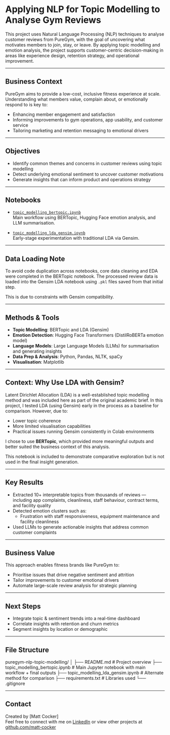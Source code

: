 # Applying NLP for Topic Modelling to Analyse Gym Reviews

This project uses Natural Language Processing (NLP) techniques to analyse customer reviews from PureGym, with the goal of uncovering what motivates members to join, stay, or leave. By applying topic modelling and emotion analysis, the project supports customer-centric decision-making in areas like experience design, retention strategy, and operational improvement.

---

## Business Context

PureGym aims to provide a low-cost, inclusive fitness experience at scale. Understanding what members value, complain about, or emotionally respond to is key to:
- Enhancing member engagement and satisfaction
- Informing improvements to gym operations, app usability, and customer service
- Tailoring marketing and retention messaging to emotional drivers

---

## Objectives

- Identify common themes and concerns in customer reviews using topic modelling
- Detect underlying emotional sentiment to uncover customer motivations
- Generate insights that can inform product and operations strategy

---

## Notebooks

- [`topic_modelling_bertopic.ipynb`](./topic_modelling_bertopic.ipynb)  
  Main workflow using BERTopic, Hugging Face emotion analysis, and LLM summarisation.

- [`topic_modelling_lda_gensim.ipynb`](./topic_modelling_lda_gensim.ipynb)  
  Early-stage experimentation with traditional LDA via Gensim.  

---

## Data Loading Note

To avoid code duplication across notebooks, core data cleaning and EDA were completed in the BERTopic notebook. The processed review data is loaded into the Gensim LDA notebook using `.pkl` files saved from that initial step.

This is due to constraints with Gensim compatibility.

---

## Methods & Tools

- **Topic Modelling**: BERTopic and LDA (Gensim)
- **Emotion Detection**: Hugging Face Transformers (DistilRoBERTa emotion model)
- **Language Models**:  Large Language Models (LLMs) for summarisation and generating insights
- **Data Prep & Analysis**: Python, Pandas, NLTK, spaCy
- **Visualisation**: Matplotlib

---

## Context: Why Use LDA with Gensim?

Latent Dirichlet Allocation (LDA) is a well-established topic modelling method and was included here as part of the original academic brief. In this project, I tested LDA (using Gensim) early in the process as a baseline for comparison. However, due to:
- Lower topic coherence
- More limited visualisation capabilities
- Practical issues running Gensim consistently in Colab environments

I chose to use **BERTopic**, which provided more meaningful outputs and better suited the business context of this analysis.

This notebook is included to demonstrate comparative exploration but is not used in the final insight generation.

---

## Key Results

- Extracted 10+ interpretable topics from thousands of reviews — including app complaints, cleanliness, staff behaviour, contract terms, and facility quality
- Detected emotion clusters such as:
  - Frustration with staff responsiveness, equipment maintenance and facility cleanliness
- Used LLMs to generate actionable insights that address common customer complaints

---

## Business Value

This approach enables fitness brands like PureGym to:
- Prioritise issues that drive negative sentiment and attrition
- Tailor improvements to customer emotional drivers
- Automate large-scale review analysis for strategic planning

---

## Next Steps

- Integrate topic & sentiment trends into a real-time dashboard
- Correlate insights with retention and churn metrics
- Segment insights by location or demographic

---

## File Structure

puregym-nlp-topic-modelling/
│
├── README.md                            # Project overview 
├── topic_modelling_bertopic.ipynb       # Main Jupyter notebook with main workflow + final outputs
├── topic_modelling_lda_gensim.ipynb     # Alternate method for comparison
├── requirements.txt                     # Libraries used
└── .gitignore                 

---

## Contact

Created by [Matt Cocker]  
Feel free to connect with me on [LinkedIn](https://www.linkedin.com/in/matt-cocker-b77b49216/) or view other projects at [github.com/matt-cocker](https://github.com/matt-cocker)
